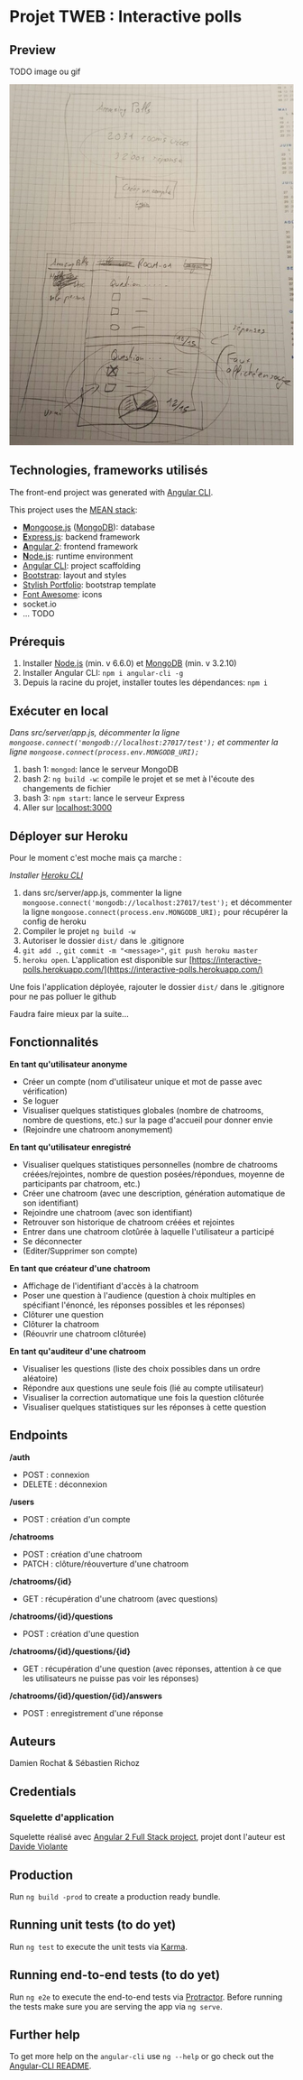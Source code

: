 # Projet TWEB : Interactive polls

## Preview
TODO image ou gif

![alt text](https://github.com/damienrochat/TWEB-Interactive-Polls/blob/master/maquette.jpg "Maquette")

## Technologies, frameworks utilisés
The front-end project was generated with [Angular CLI](https://github.com/angular/angular-cli).
  
This project uses the [MEAN stack](https://en.wikipedia.org/wiki/MEAN_(software_bundle)):
* [**M**ongoose.js](http://www.mongoosejs.com) ([MongoDB](http://www.mongodb.com)): database
* [**E**xpress.js](http://expressjs.com): backend framework
* [**A**ngular 2](https://angular.io): frontend framework
* [**N**ode.js](https://nodejs.org): runtime environment
* [Angular CLI](https://cli.angular.io): project scaffolding
* [Bootstrap](http://www.getbootstrap.com): layout and styles
* [Stylish Portfolio](https://startbootstrap.com/template-overviews/stylish-portfolio/): bootstrap template
* [Font Awesome](http://fontawesome.io): icons
* socket.io
* ... TODO

## Prérequis
1. Installer [Node.js](https://nodejs.org) (min. v 6.6.0) et [MongoDB](http://www.mongodb.com) (min. v 3.2.10)
2. Installer Angular CLI: `npm i angular-cli -g`
3. Depuis la racine du projet, installer toutes les dépendances: `npm i`

## Exécuter en local
*Dans src/server/app.js, décommenter la ligne `mongoose.connect('mongodb://localhost:27017/test');` et commenter la ligne `mongoose.connect(process.env.MONGODB_URI);`*

1. bash 1: `mongod`: lance le serveur MongoDB
2. bash 2: `ng build -w`: compile le projet et se met à l'écoute des changements de fichier
3. bash 3: `npm start`: lance le serveur Express
4. Aller sur [localhost:3000](http://localhost:3000)

## Déployer sur Heroku
Pour le moment c'est moche mais ça marche :

*Installer [Heroku CLI](https://devcenter.heroku.com/articles/heroku-command-line#download-and-install)*

1. dans src/server/app.js, commenter la ligne `mongoose.connect('mongodb://localhost:27017/test');` et décommenter la ligne `mongoose.connect(process.env.MONGODB_URI);` pour récupérer la config de heroku
2. Compiler le projet `ng build -w`
3. Autoriser le dossier `dist/` dans le .gitignore
4. `git add .`, `git commit -m "<message>"`, `git push heroku master`
5. `heroku open`. L'application est disponible sur [https://interactive-polls.herokuapp.com/](https://interactive-polls.herokuapp.com/)

Une fois l'application déployée, rajouter le dossier `dist/` dans le .gitignore pour ne pas polluer le github

Faudra faire mieux par la suite...

## Fonctionnalités

**En tant qu'utilisateur anonyme**

- Créer un compte (nom d'utilisateur unique et mot de passe avec vérification)
- Se loguer
- Visualiser quelques statistiques globales (nombre de chatrooms, nombre de questions, etc.) sur la page d'accueil pour donner envie
- (Rejoindre une chatroom anonymement)

**En tant qu'utilisateur enregistré**

- Visualiser quelques statistiques personnelles (nombre de chatrooms créées/rejointes, nombre de question posées/répondues, moyenne de participants par chatroom, etc.)
- Créer une chatroom (avec une description, génération automatique de son identifiant)
- Rejoindre une chatroom (avec son identifiant)
- Retrouver son historique de chatroom créées et rejointes
- Entrer dans une chatroom clotûrée à laquelle l'utilisateur a participé
- Se déconnecter
- (Editer/Supprimer son compte)

**En tant que créateur d'une chatroom**

- Affichage de l'identifiant d'accès à la chatroom
- Poser une question à l'audience (question à choix multiples en spécifiant l'énoncé, les réponses possibles et les réponses)
- Clôturer une question
- Clôturer la chatroom
- (Réouvrir une chatroom clôturée)

**En tant qu'auditeur d'une chatroom**

- Visualiser les questions (liste des choix possibles dans un ordre aléatoire)
- Répondre aux questions une seule fois (lié au compte utilisateur)
- Visualiser la correction automatique une fois la question clôturée
- Visualiser quelques statistiques sur les réponses à cette question

## Endpoints

**/auth**

- POST : connexion
- DELETE : déconnexion

**/users**

- POST : création d'un compte

**/chatrooms**

- POST : création d'une chatroom
- PATCH : clôture/réouverture d'une chatroom

**/chatrooms/{id}**

- GET : récupération d'une chatroom (avec questions)

**/chatrooms/{id}/questions**

- POST : création d'une question

**/chatrooms/{id}/questions/{id}**

- GET : récupération d'une question (avec réponses, attention à ce que les utilisateurs ne puisse pas voir les réponses)

**/chatrooms/{id}/question/{id}/answers**

- POST : enregistrement d'une réponse

## Auteurs

Damien Rochat & Sébastien Richoz


## Credentials

### Squelette d'application ###
Squelette réalisé avec [Angular 2 Full Stack project](https://david-dm.org/DavideViolante/Angular2-Full-Stack), projet dont l'auteur est [Davide Violante](https://github.com/DavideViolante)

## Production
Run `ng build -prod` to create a production ready bundle.

## Running unit tests (to do yet)
Run `ng test` to execute the unit tests via [Karma](https://karma-runner.github.io).

## Running end-to-end tests (to do yet)
Run `ng e2e` to execute the end-to-end tests via [Protractor](http://www.protractortest.org/). 
Before running the tests make sure you are serving the app via `ng serve`.

## Further help
To get more help on the `angular-cli` use `ng --help` or go check out the [Angular-CLI README](https://github.com/angular/angular-cli/blob/master/README.md).
